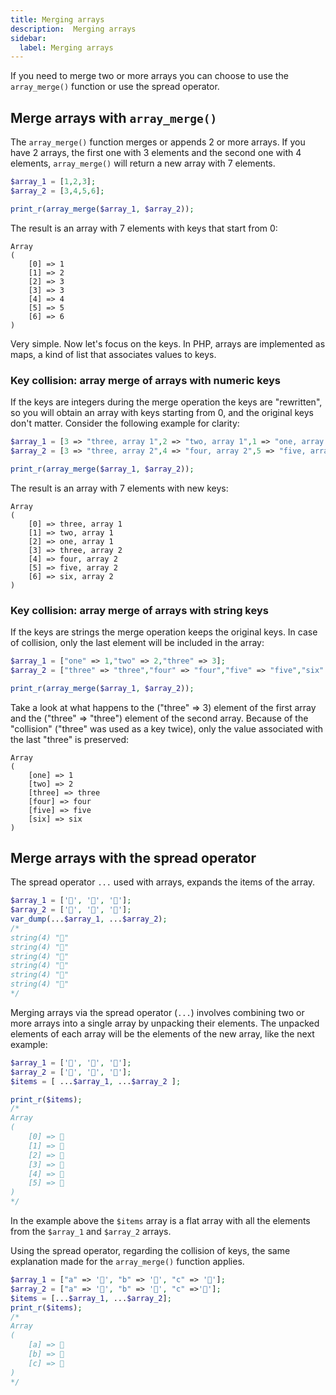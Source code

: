 ```yaml
---
title: Merging arrays
description:  Merging arrays
sidebar:
  label: Merging arrays
---
```

If you need to merge two or more arrays you can choose to use the `array_merge()` function or use the spread operator.

## Merge arrays with `array_merge()`

The `array_merge()` function merges or appends 2 or more arrays.
If you have 2 arrays, the first one with 3 elements and the second one with 4 elements, `array_merge()` will return a new array with 7 elements.

```php
$array_1 = [1,2,3];
$array_2 = [3,4,5,6];

print_r(array_merge($array_1, $array_2));
```

The result is an array with 7 elements with keys that start from 0:

```text
Array
(
    [0] => 1
    [1] => 2
    [2] => 3
    [3] => 3
    [4] => 4
    [5] => 5
    [6] => 6
)
```

Very simple.
Now let's focus on the keys. In PHP, arrays are implemented as maps, a kind of list that associates values to keys.

### Key collision: array merge of arrays with numeric keys

If the keys are integers during the merge operation the keys are "rewritten", so you will obtain an array with keys starting from 0, and the original keys don't matter. Consider the following example for clarity:

```php
$array_1 = [3 => "three, array 1",2 => "two, array 1",1 => "one, array 1"];
$array_2 = [3 => "three, array 2",4 => "four, array 2",5 => "five, array 2",6 => "six, array 2"];

print_r(array_merge($array_1, $array_2));
```

The result is an array with 7 elements with new keys:

```text
Array
(
    [0] => three, array 1
    [1] => two, array 1
    [2] => one, array 1
    [3] => three, array 2
    [4] => four, array 2
    [5] => five, array 2
    [6] => six, array 2
)
```

### Key collision: array merge of arrays with string keys

If the keys are strings the merge operation keeps the original keys. In case of collision, only the last element will be included in the array:

```php
$array_1 = ["one" => 1,"two" => 2,"three" => 3];
$array_2 = ["three" => "three","four" => "four","five" => "five","six" => "six"];

print_r(array_merge($array_1, $array_2));
```

Take a look at what happens to the ("three" => 3) element of the first array and the ("three" => "three") element of the second array. Because of the "collision" ("three" was used as a key twice), only the value associated with the last "three" is preserved:

```text
Array
(
    [one] => 1
    [two] => 2
    [three] => three
    [four] => four
    [five] => five
    [six] => six
)
```

## Merge arrays with the spread operator

The spread operator `...` used with arrays, expands the items of the array.

```php
$array_1 = ['🍎', '🍋', '🍓'];
$array_2 = ['🍌', '🍊', '🍐'];
var_dump(...$array_1, ...$array_2);
/*
string(4) "🍎"
string(4) "🍋"
string(4) "🍓"
string(4) "🍌"
string(4) "🍊"
string(4) "🍐"
*/
```

Merging arrays via the spread operator (`...`) involves combining two or more arrays into a single array by unpacking their elements. The unpacked elements of each array will be the elements of the new array, like the next example:

```php
$array_1 = ['🍎', '🍋', '🍓'];
$array_2 = ['🍌', '🍊', '🍐'];
$items = [ ...$array_1, ...$array_2 ];

print_r($items);
/*
Array
(
    [0] => 🍎
    [1] => 🍋
    [2] => 🍓
    [3] => 🍌
    [4] => 🍊
    [5] => 🍐
)
*/
```

In the example above the `$items` array is a flat array with all the elements from the `$array_1` and `$array_2` arrays.

Using the spread operator, regarding the collision of keys, the same explanation made for the `array_merge()` function applies.

```php
$array_1 = ["a" => '🍎', "b" => '🍋', "c" => '🍓'];
$array_2 = ["a" => '🍌', "b" => '🍊', "c" =>'🍐'];
$items = [...$array_1, ...$array_2];
print_r($items);
/*
Array
(
    [a] => 🍌
    [b] => 🍊
    [c] => 🍐
)
*/
```
